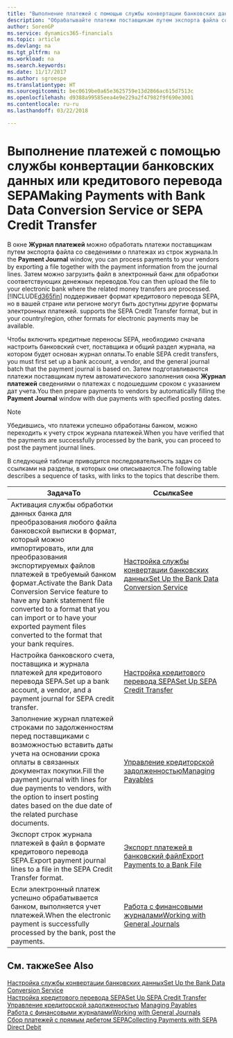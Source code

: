 ```yaml
---
title: "Выполнение платежей с помощью службы конвертации банковских данных или кредитового перевода SEPA | Microsoft Docs"
description: "Обрабатывайте платежи поставщикам путем экспорта файла со сведениями о платежах из строк журнала."
author: SorenGP
ms.service: dynamics365-financials
ms.topic: article
ms.devlang: na
ms.tgt_pltfrm: na
ms.workload: na
ms.search.keywords: 
ms.date: 11/17/2017
ms.author: sgroespe
ms.translationtype: HT
ms.sourcegitcommit: bec0619be0a65e3625759e13d2866ac615d7513c
ms.openlocfilehash: d9388a99585eea4e9e229a2f47982f9f690e3001
ms.contentlocale: ru-ru
ms.lasthandoff: 03/22/2018

---
```

# <a name="making-payments-with-bank-data-conversion-service-or-sepa-credit-transfer"></a><span data-ttu-id="fb9a6-103">Выполнение платежей с помощью службы конвертации банковских данных или кредитового перевода SEPA</span><span class="sxs-lookup"><span data-stu-id="fb9a6-103">Making Payments with Bank Data Conversion Service or SEPA Credit Transfer</span></span>
<span data-ttu-id="fb9a6-104">В окне **Журнал платежей** можно обработать платежи поставщикам путем экспорта файла со сведениями о платежах из строк журнала.</span><span class="sxs-lookup"><span data-stu-id="fb9a6-104">In the **Payment Journal** window, you can process payments to your vendors by exporting a file together with the payment information from the journal lines.</span></span> <span data-ttu-id="fb9a6-105">Затем можно загрузить файл в электронный банк для обработки соответствующих денежных переводов.</span><span class="sxs-lookup"><span data-stu-id="fb9a6-105">You can then upload the file to your electronic bank where the related money transfers are processed.</span></span> [!INCLUDE[d365fin](includes/d365fin_md.md)]<span data-ttu-id="fb9a6-106"> поддерживает формат кредитового перевода SEPA, но в вашей стране или регионе могут быть доступны другие форматы электронных платежей.</span><span class="sxs-lookup"><span data-stu-id="fb9a6-106"> supports the SEPA Credit Transfer format, but in your country/region, other formats for electronic payments may be available.</span></span>   

 <span data-ttu-id="fb9a6-107">Чтобы включить кредитные переносы SEPA, необходимо сначала настроить банковский счет, поставщика и общий раздел журнала, на котором будет основан журнал оплаты.</span><span class="sxs-lookup"><span data-stu-id="fb9a6-107">To enable SEPA credit transfers, you must first set up a bank account, a vendor, and the general journal batch that the payment journal is based on.</span></span> <span data-ttu-id="fb9a6-108">Затем подготавливаются платежи поставщикам путем автоматического заполнения окна **Журнал платежей** сведениями о платежах с подошедшим сроком с указанием дат учета.</span><span class="sxs-lookup"><span data-stu-id="fb9a6-108">You then prepare payments to vendors by automatically filling the **Payment Journal** window with due payments with specified posting dates.</span></span>  

> [!NOTE]  
>  <span data-ttu-id="fb9a6-109">Убедившись, что платежи успешно обработаны банком, можно переходить к учету строк журнала платежей.</span><span class="sxs-lookup"><span data-stu-id="fb9a6-109">When you have verified that the payments are successfully processed by the bank, you can proceed to post the payment journal lines.</span></span>  

 <span data-ttu-id="fb9a6-110">В следующей таблице приводится последовательность задач со ссылками на разделы, в которых они описываются.</span><span class="sxs-lookup"><span data-stu-id="fb9a6-110">The following table describes a sequence of tasks, with links to the topics that describe them.</span></span>   

|<span data-ttu-id="fb9a6-111">**Задача**</span><span class="sxs-lookup"><span data-stu-id="fb9a6-111">**To**</span></span>|<span data-ttu-id="fb9a6-112">**Ссылка**</span><span class="sxs-lookup"><span data-stu-id="fb9a6-112">**See**</span></span>|  
|------------|-------------|  
|<span data-ttu-id="fb9a6-113">Активация службы обработки данных банка для преобразования любого файла банковской выписки в формат, который можно импортировать, или для преобразования экспортируемых файлов платежей в требуемый банком формат.</span><span class="sxs-lookup"><span data-stu-id="fb9a6-113">Activate the Bank Data Conversion Service feature to have any bank statement file converted to a format that you can import or to have your exported payment files converted to the format that your bank requires.</span></span>|[<span data-ttu-id="fb9a6-114">Настройка службы конвертации банковских данных</span><span class="sxs-lookup"><span data-stu-id="fb9a6-114">Set Up the Bank Data Conversion Service</span></span>](bank-how-setup-bank-statement-service.md)|  
|<span data-ttu-id="fb9a6-115">Настройка банковского счета, поставщика и журнала платежей для кредитового перевода SEPA.</span><span class="sxs-lookup"><span data-stu-id="fb9a6-115">Set up a bank account, a vendor, and a payment journal for SEPA credit transfer.</span></span>|[<span data-ttu-id="fb9a6-116">Настройка кредитового перевода SEPA</span><span class="sxs-lookup"><span data-stu-id="fb9a6-116">Set Up SEPA Credit Transfer</span></span>](finance-how-to-set-up-sepa-credit-transfer.md)|  
|<span data-ttu-id="fb9a6-117">Заполнение журнал платежей строками по задолженностям перед поставщиками с возможностью вставить даты учета на основании срока оплаты в связанных документах покупки.</span><span class="sxs-lookup"><span data-stu-id="fb9a6-117">Fill the payment journal with lines for due payments to vendors, with the option to insert posting dates based on the due date of the related purchase documents.</span></span>|[<span data-ttu-id="fb9a6-118">Управление кредиторской задолженностью</span><span class="sxs-lookup"><span data-stu-id="fb9a6-118">Managing Payables</span></span>](payables-manage-payables.md)|  
|<span data-ttu-id="fb9a6-119">Экспорт строк журнала платежей в файл в формате кредитового перевода SEPA.</span><span class="sxs-lookup"><span data-stu-id="fb9a6-119">Export payment journal lines to a file in the SEPA Credit Transfer format.</span></span>|[<span data-ttu-id="fb9a6-120">Экспорт платежей в банковский файл</span><span class="sxs-lookup"><span data-stu-id="fb9a6-120">Export Payments to a Bank File</span></span>](payables-how-export-payments-bank-file.md)|  
|<span data-ttu-id="fb9a6-121">Если электронный платеж успешно обрабатывается банком, выполняется учет платежей.</span><span class="sxs-lookup"><span data-stu-id="fb9a6-121">When the electronic payment is successfully processed by the bank, post the payments.</span></span>|[<span data-ttu-id="fb9a6-122">Работа с финансовыми журналами</span><span class="sxs-lookup"><span data-stu-id="fb9a6-122">Working with General Journals</span></span>](ui-work-general-journals.md)|  

## <a name="see-also"></a><span data-ttu-id="fb9a6-123">См. также</span><span class="sxs-lookup"><span data-stu-id="fb9a6-123">See Also</span></span>  
[<span data-ttu-id="fb9a6-124">Настройка службы конвертации банковских данных</span><span class="sxs-lookup"><span data-stu-id="fb9a6-124">Set Up the Bank Data Conversion Service</span></span>](bank-how-setup-bank-statement-service.md)  
[<span data-ttu-id="fb9a6-125">Настройка кредитового перевода SEPA</span><span class="sxs-lookup"><span data-stu-id="fb9a6-125">Set Up SEPA Credit Transfer</span></span>](finance-how-to-set-up-sepa-credit-transfer.md)  
<span data-ttu-id="fb9a6-126">[Управление кредиторской задолженностью](payables-manage-payables.md) </span><span class="sxs-lookup"><span data-stu-id="fb9a6-126">[Managing Payables](payables-manage-payables.md) </span></span>  
[<span data-ttu-id="fb9a6-127">Работа с финансовыми журналами</span><span class="sxs-lookup"><span data-stu-id="fb9a6-127">Working with General Journals</span></span>](ui-work-general-journals.md)  
[<span data-ttu-id="fb9a6-128">Сбор платежей с прямым дебетом SEPA</span><span class="sxs-lookup"><span data-stu-id="fb9a6-128">Collecting Payments with SEPA Direct Debit</span></span>](finance-collect-payments-with-sepa-direct-debit.md)   

